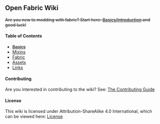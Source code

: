## Open Fabric Wiki

~~Are you new to modding with fabric? Start here: [Basics/Introduction](wiki/basics/introduction.md) and good luck!~~

#### Table of Contents
* ~~[Basics](wiki/basics/basics.md)~~
* [Mixins](wiki/mixins/mixins.md)
* [Fabric](wiki/fabric/fabric.md)
* [Assets](wiki/json/json.md)
* [Links](wiki/links/links.md)

#### Contributing
Are you interested in contributing to the wiki? See: [The Contributing Guide](CONTRIBUTING.md)

#### License 
This wiki is licensed under Attribution-ShareAlike 4.0 International, which can be viewed here: [License](/LICENSE.md)
